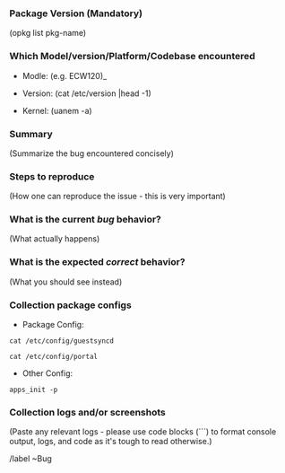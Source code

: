 ### Package Version (Mandatory)

(opkg list pkg-name)

### Which Model/version/Platform/Codebase encountered

- Modle: (e.g. ECW120)_

- Version: (cat /etc/version |head -1)

- Kernel: (uanem -a)

### Summary

(Summarize the bug encountered concisely)

### Steps to reproduce

(How one can reproduce the issue - this is very important)

### What is the current *bug* behavior?

(What actually happens)

### What is the expected *correct* behavior?

(What you should see instead)

### Collection package configs

- Package Config:
```  
cat /etc/config/guestsyncd
```  

```  
cat /etc/config/portal
```  

- Other Config: 
```
apps_init -p 
```

### Collection logs and/or screenshots

(Paste any relevant logs - please use code blocks (```) to format console output,
logs, and code as it's tough to read otherwise.)


/label ~Bug
